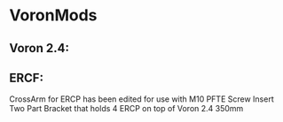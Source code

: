 # VoronMods

## Voron 2.4:
## ERCF:
CrossArm for ERCP has been edited for use with M10 PFTE Screw Insert
Two Part Bracket that holds 4 ERCP on top of Voron 2.4 350mm
